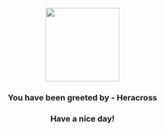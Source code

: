 <p align="center">
    <img src="https://raw.githubusercontent.com/PokeAPI/sprites/master/sprites/pokemon/214.png" width="150" height="150">
</p>
<h3 align="center">You have been greeted by - <b>Heracross</b></h3>
<h3 align="center">Have a nice day!</h3>

